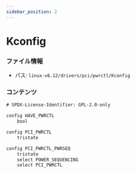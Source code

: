 ```yaml
---
sidebar_position: 2
---
```

# Kconfig

### ファイル情報

- パス: `linux-v6.12/drivers/pci/pwrctl/Kconfig`

### コンテンツ

```txt
# SPDX-License-Identifier: GPL-2.0-only

config HAVE_PWRCTL
	bool

config PCI_PWRCTL
	tristate

config PCI_PWRCTL_PWRSEQ
	tristate
	select POWER_SEQUENCING
	select PCI_PWRCTL

```
